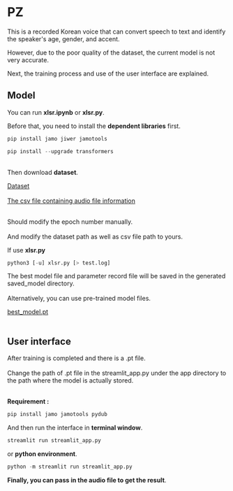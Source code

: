 # PZ
This is a recorded Korean voice that can convert speech to text and identify the speaker's age, gender, and accent.

However, due to the poor quality of the dataset, the current model is not very accurate.

Next, the training process and use of the user interface are explained.


## Model

You can run **xlsr.ipynb** or **xlsr.py**.

Before that, you need to install the **dependent libraries** first.

```python
pip install jamo jiwer jamotools
```

```python
pip install --upgrade transformers
```

</br>Then download **dataset**.

[Dataset](https://drive.google.com/drive/folders/1VdgGLuVcL4A62MgwGV063MR4IbPzR1Pm?usp=sharing)</br></br>
[The csv file containing audio file information](https://drive.google.com/file/d/1bfFR-8cpNiQmxc1v145nyZiSVUxmgrzX/view?usp=sharing)</br></br>

Should modify the epoch number manually.</br></br>
And modify the dataset path as well as csv file path to yours.</br>

If use **xlsr.py**

```python
python3 [-u] xlsr.py [> test.log]
```

The best model file and parameter record file will be saved in the generated saved_model directory.</br></br>
Alternatively, you can use pre-trained model files.</br>

[best_model.pt](https://drive.google.com/file/d/1Ek-0yi96c9E3ZYl_96vWd4K-Zjgmus9V/view?usp=sharing)</br></br>

## User interface

After training is completed and there is a .pt file.</br></br>
Change the path of .pt file in the streamlit_app.py under the app directory to the path where the model is actually stored.</br></br>

**Requirement :** 

```python
pip install jamo jamotools pydub
```

And then run the interface in **terminal window**.

```bash
streamlit run streamlit_app.py
```

or **python environment**.

```python
python -m streamlit run streamlit_app.py
```

**Finally, you can pass in the audio file to get the result**.
